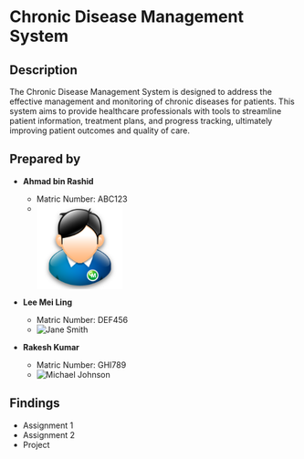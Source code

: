 # Chronic Disease Management System

## Description

The Chronic Disease Management System is designed to address the effective management and monitoring of chronic diseases for patients. This system aims to provide healthcare professionals with tools to streamline patient information, treatment plans, and progress tracking, ultimately improving patient outcomes and quality of care.

## Prepared by

- **Ahmad bin Rashid**
   - Matric Number: ABC123
   - <img src="./Images/school-icon-png-14053.png" width=150px, height=150px, align="top">

- **Lee Mei Ling**
   - Matric Number: DEF456
   - ![Jane Smith](link_to_jane_smith_photo.jpg)

- **Rakesh Kumar**
   - Matric Number: GHI789
   - ![Michael Johnson](link_to_michael_johnson_photo.jpg)

## Findings

- Assignment 1
- Assignment 2
- Project
